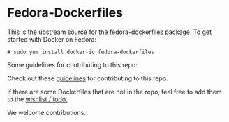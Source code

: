 Fedora-Dockerfiles
==================

This is the upstream source for the [fedora-dockerfiles](http://koji.fedoraproject.org/koji/packageinfo?packageID=18023) package.  To get started with Docker on Fedora:

```
# sudo yum install docker-io fedora-dockerfiles
```

Some guidelines for contributing to this repo:

Check out these [guidelines](https://github.com/scollier/Fedora-Dockerfiles/wiki/Guidelines-for-Creating-Dockerfiles) for contributing to this repo.

If there are some Dockerfiles that are not in the repo, feel free to add them to the [wishlist / todo.](https://github.com/scollier/Fedora-Dockerfiles/wiki/Fedora-Dockerfiles-ToDo)

We welcome contributions.

